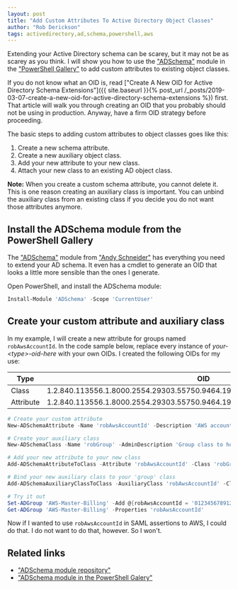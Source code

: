 ```yaml
---
layout: post
title: "Add Custom Attributes To Active Directory Object Classes"
author: "Rob Derickson"
tags: activedirectory,ad,schema,powershell,aws
---
```


Extending your Active Directory schema can be scarey, but it may not be as scarey as you think. I will show you how to use the ["ADSchema"](https://www.powershellgallery.com/packages/ADSchema/) module in the ["PowerShell Gallery"](https://www.powershellgallery.com/) to add custom attributes to existing object classes.

If you do not know what an OID is, read ["Create A New OID for Active Directory Schema Extensions"]({{ site.baseurl }}{% post_url /_posts/2019-03-07-create-a-new-oid-for-active-directory-schema-extensions %}) first. That article will walk you through creating an OID that you probably should not be using in production. Anyway, have a firm OID strategy before proceeding.

The basic steps to adding custom attributes to object classes goes like this:
1. Create a new schema attribute.
2. Create a new auxiliary object class.
3. Add your new attribute to your new class.
4. Attach your new class to an existing AD object class.

**Note:** When you create a custom schema attribute, you cannot delete it. This is one reason creating an auxiliary class is important. You can unbind the auxiliary class from an existing class if you decide you do not want those attributes anymore.

## Install the ADSchema module from the PowerShell Gallery
The ["ADSchema"](https://www.powershellgallery.com/packages/ADSchema/) module from ["Andy Schneider"](https://github.com/SchneiderAndy/) has everything you need to extend your AD schema. It even has a cmdlet to generate an OID that looks a little more sensible than the ones I generate.

Open PowerShell, and install the ADSchema module:  
```powershell
Install-Module 'ADSchema' -Scope 'CurrentUser'
```

## Create your custom attribute and auxiliary class
In my example, I will create a new attribute for groups named `robAwsAccountId`. In the code sample below, replace every instance of _your-&lt;type&gt;-oid-here_ with your own OIDs. I created the following OIDs for my use:  

| Type | OID |
|------|-----|
| Class | 1.2.840.113556.1.8000.2554.29303.55750.9464.19531.42101.14752338.11883148.2 |
| Attribute | 1.2.840.113556.1.8000.2554.29303.55750.9464.19531.42101.14752338.11883148.2.1 |

```powershell
# Create your custom attribute
New-ADSchemaAttribute -Name 'robAwsAccountId' -Description 'AWS account ID' -AttributeType 'String' -AttributeID 'your-attribute-oid-here'

# Create your auxiliary class
New-ADSchemaClass -Name 'robGroup' -AdminDescription 'Group class to host custom attributes' -Category 'Auxiliary' -AttributeID 'your-class-oid-here'

# Add your new attribute to your new class
Add-ADSchemaAttributeToClass -Attribute 'robAwsAccountId' -Class 'robGroup'

# Bind your new auxiliary class to your 'group' class
Add-ADSchemaAuxiliaryClassToClass -AuxiliaryClass 'robAwsAccountId' -Class 'group'

# Try it out
Set-ADGroup 'AWS-Master-Billing' -Add @{robAwsAccountId = '012345678912'}
Get-ADGroup 'AWS-Master-Billing' -Properties 'robAwsAccountId'
```

Now if I wanted to use `robAwsAccountId` in SAML assertions to AWS, I could do that. I do not want to do that, however. So I won't.

## Related links
* ["ADSchema module repository"](https://github.com/SchneiderAndy/ADSchema)
* ["ADSchema module in the PowerShell Galery"](https://www.powershellgallery.com/packages/ADSchema/)